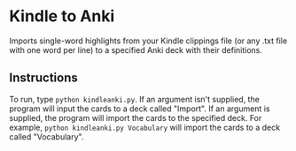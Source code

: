 Kindle to Anki
==============

Imports single-word highlights from your Kindle clippings file (or any .txt file with one word per line) to a specified Anki deck with their definitions.

Instructions
------------

To run, type `python kindleanki.py`. If an argument isn't supplied, the program will input the cards to a deck called "Import". If an argument is supplied, the program will import the cards to the specified deck. For example, `python kindleanki.py Vocabulary` will import the cards to a deck called "Vocabulary".